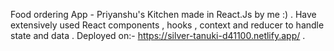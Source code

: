Food ordering App - Priyanshu's Kitchen made in React.Js by me :) . Have extensively used React components , hooks , context and reducer to handle state and data . 
Deployed on:-  https://silver-tanuki-d41100.netlify.app/ . 
